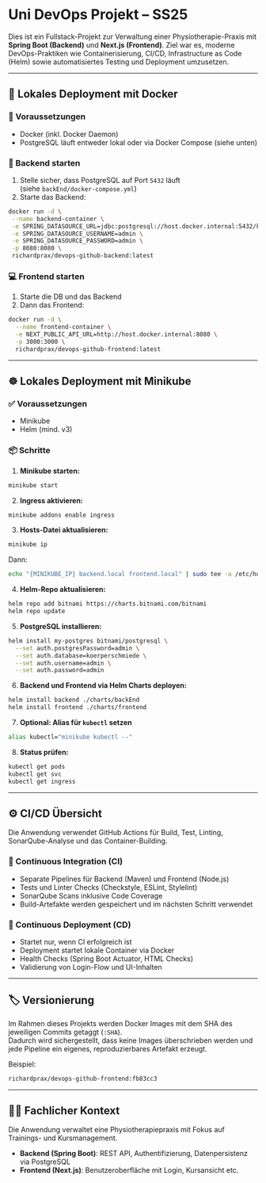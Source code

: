 # Uni DevOps Projekt – SS25

Dies ist ein Fullstack-Projekt zur Verwaltung einer Physiotherapie-Praxis mit **Spring Boot (Backend)** und **Next.js (Frontend)**. Ziel war es, moderne DevOps-Praktiken wie Containerisierung, CI/CD, Infrastructure as Code (Helm) sowie automatisiertes Testing und Deployment umzusetzen.

---

## 🐳 Lokales Deployment mit Docker

### 🔧 Voraussetzungen

-   Docker (inkl. Docker Daemon)
-   PostgreSQL läuft entweder lokal oder via Docker Compose (siehe unten)

### 🧱 Backend starten

1. Stelle sicher, dass PostgreSQL auf Port `5432` läuft  
   (siehe `backEnd/docker-compose.yml`)
2. Starte das Backend:

```bash
docker run -d \
 --name backend-container \
 -e SPRING_DATASOURCE_URL=jdbc:postgresql://host.docker.internal:5432/koerperschmiede \
 -e SPRING_DATASOURCE_USERNAME=admin \
 -e SPRING_DATASOURCE_PASSWORD=admin \
 -p 8080:8080 \
 richardprax/devops-github-backend:latest
```

### 💻 Frontend starten

1. Starte die DB und das Backend
2. Dann das Frontend:

```bash
docker run -d \
  --name frontend-container \
  -e NEXT_PUBLIC_API_URL=http://host.docker.internal:8080 \
  -p 3000:3000 \
  richardprax/devops-github-frontend:latest
```

---

## ☸️ Lokales Deployment mit Minikube

### ✅ Voraussetzungen

-   Minikube
-   Helm (mind. v3)

### 📦 Schritte

1. **Minikube starten:**

```bash
minikube start
```

2. **Ingress aktivieren:**

```bash
minikube addons enable ingress
```

3. **Hosts-Datei aktualisieren:**

```bash
minikube ip
```

Dann:

```bash
echo "{MINIKUBE_IP} backend.local frontend.local" | sudo tee -a /etc/hosts
```

4. **Helm-Repo aktualisieren:**

```bash
helm repo add bitnami https://charts.bitnami.com/bitnami
helm repo update
```

5. **PostgreSQL installieren:**

```bash
helm install my-postgres bitnami/postgresql \
  --set auth.postgresPassword=admin \
  --set auth.database=koerperschmiede \
  --set auth.username=admin \
  --set auth.password=admin
```

6. **Backend und Frontend via Helm Charts deployen:**

```bash
helm install backend ./charts/backEnd
helm install frontend ./charts/frontend
```

7. **Optional: Alias für `kubectl` setzen**

```bash
alias kubectl="minikube kubectl --"
```

8. **Status prüfen:**

```bash
kubectl get pods
kubectl get svc
kubectl get ingress
```

---

## ⚙️ CI/CD Übersicht

Die Anwendung verwendet GitHub Actions für Build, Test, Linting, SonarQube-Analyse und das Container-Building.

### 🔄 Continuous Integration (CI)

-   Separate Pipelines für Backend (Maven) und Frontend (Node.js)
-   Tests und Linter Checks (Checkstyle, ESLint, Stylelint)
-   SonarQube Scans inklusive Code Coverage
-   Build-Artefakte werden gespeichert und im nächsten Schritt verwendet

### 🚀 Continuous Deployment (CD)

-   Startet nur, wenn CI erfolgreich ist
-   Deployment startet lokale Container via Docker
-   Health Checks (Spring Boot Actuator, HTML Checks)
-   Validierung von Login-Flow und UI-Inhalten

---

## 🏷️ Versionierung

Im Rahmen dieses Projekts werden Docker Images mit dem SHA des jeweiligen Commits getaggt (`:SHA`).  
Dadurch wird sichergestellt, dass keine Images überschrieben werden und jede Pipeline ein eigenes, reproduzierbares Artefakt erzeugt.

Beispiel:

```bash
richardprax/devops-github-frontend:fb83cc3
```

---

## 👨‍⚕️ Fachlicher Kontext

Die Anwendung verwaltet eine Physiotherapiepraxis mit Fokus auf Trainings- und Kursmanagement.

-   **Backend (Spring Boot)**: REST API, Authentifizierung, Datenpersistenz via PostgreSQL
-   **Frontend (Next.js)**: Benutzeroberfläche mit Login, Kursansicht etc.
